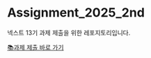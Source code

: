# Assignment_2025_2nd
넥스트 13기 과제 제출을 위한 레포지토리입니다.

[📚과제 제출 바로 가기](https://github.com/NEXT-LIKELION/Assignment_2025_2nd/issues)
